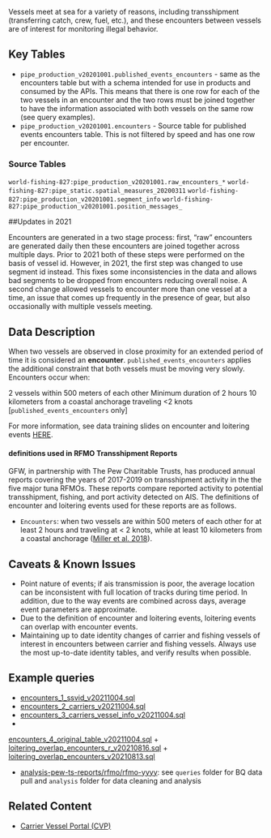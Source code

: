 Vessels meet at sea for a variety of reasons, including transshipment (transferring catch, crew, fuel, etc.), and these encounters between vessels are of interest for monitoring illegal behavior. 

## Key Tables

+ `pipe_production_v20201001.published_events_encounters` - same as the encounters table but with a schema intended for use in products and consumed by the APIs. This means that there is one row for each of the two vessels in an encounter and the two rows must be joined together to have the information associated with both vessels on the same row (see query examples). 
+ `pipe_production_v20201001.encounters` - Source table for published events encounters table. This is not filtered by speed and has one row per encounter.

### Source Tables
 `world-fishing-827:pipe_production_v20201001.raw_encounters_*`
 `world-fishing-827:pipe_static.spatial_measures_20200311`
 `world-fishing-827:pipe_production_v20201001.segment_info`
 `world-fishing-827:pipe_production_v20201001.position_messages_`

##Updates in 2021

Encounters are generated in a two stage process: first, “raw” encounters are generated daily then these encounters are joined together across multiple days. Prior to 2021 both of these steps were performed on the basis of vessel id. However, in 2021, the first step was changed to use segment id instead. This fixes some inconsistencies in the data and allows bad segments to be dropped from encounters reducing overall noise. A second change allowed vessels to encounter more than one vessel at a time, an issue that comes up frequently in the presence of gear, but also occasionally with multiple vessels meeting.

## Data Description

When two vessels are observed in close proximity for an extended period of time it is considered an **encounter**.  `published_events_encounters` applies the additional constraint that both vessels must be moving very slowly.
Encounters occur when:

2 vessels within 500 meters of each other
Minimum duration of 2 hours
10 kilometers from a coastal anchorage
 traveling <2 knots [`published_events_encounters` only]

 For more information, see data training slides on encounter and loitering events [HERE](https://docs.google.com/presentation/d/17ZSpH0F5sW0R7sTiNoDAm_pyUhHJeSd4fyyBFDHiAtw/edit?usp=sharing).

#### definitions used in RFMO Transshipment Reports 

GFW, in partnership with The Pew Charitable Trusts, has produced annual reports covering the years of 2017-2019 on transshipment activity in the the five major tuna RFMOs. These reports compare reported activity to potential transshipment, fishing, and port activity detected on AIS. The definitions of encounter and loitering events used for these reports are as follows.

+ `Encounters`: when two vessels are within 500 meters of each other for at least 2 hours and traveling at < 2 knots, while at least 10 kilometers from a coastal anchorage ([Miller et al. 2018](https://www.frontiersin.org/articles/10.3389/fmars.2018.00240/full)). 

## Caveats & Known Issues

+ Point nature of events; if ais transmission is poor, the average location can be inconsistent with full location of tracks during time period. In addition, due to the way events are combined across days, average event parameters are approximate.
+ Due to the definition of encounter and loitering events, loitering events can overlap with encounter events.
+ Maintaining up to date identity changes of carrier and fishing vessels of interest in encounters between carrier and fishing vessels. Always use the most up-to-date identity tables, and verify results when possible. 

## Example queries
+ [encounters_1_ssvid_v20211004.sql](https://github.com/GlobalFishingWatch/bigquery-documentation-wf827/blob/master/queries/examples/current/encounters_1_ssvid_v20211004.sql)  
+ [encounters_2_carriers_v20211004.sql](https://github.com/GlobalFishingWatch/bigquery-documentation-wf827/blob/master/queries/examples/current/encounters_2_carriers_v20211004.sql) 
+ [encounters_3_carriers_vessel_info_v20211004.sql](https://github.com/GlobalFishingWatch/bigquery-documentation-wf827/blob/master/queries/examples/current/encounters_3_carriers_vessel_info_v20211004.sql) 
+
[encounters_4_original_table_v20211004.sql](https://github.com/GlobalFishingWatch/bigquery-documentation-wf827/blob/master/queries/examples/current/enencounters_4_original_table_v20211004.sql) 
+
[loitering_overlap_encounters_r_v20210816.sql](https://github.com/GlobalFishingWatch/bigquery-documentation-wf827/blob/master/queries/examples/current/loitering_overlap_encounters_r_v20210816.sql) 
+
[loitering_overlap_encounters_v20210813.sql](https://github.com/GlobalFishingWatch/bigquery-documentation-wf827/blob/master/queries/examples/current/loitering_overlap_encounters_v20210813.sql) 
+ [analysis-pew-ts-reports/rfmo/rfmo-yyyy](https://github.com/GlobalFishingWatch/analysis-pew-ts-reports): see `queries` folder for BQ data pull and `analysis` folder for data cleaning and analysis 

## Related Content
+ [Carrier Vessel Portal (CVP)](https://globalfishingwatch.org/carrier-vessel-portal/) 

